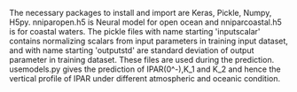 The necessary packages to install and import are Keras, Pickle, Numpy, H5py.
nniparopen.h5 is Neural model for open ocean and nniparcoastal.h5 is for coastal waters.
The pickle files with name starting 'inputscalar' contains normalizing scalars from input parameters in training input dataset, and with name starting 'outputstd' are standard deviation of output parameter in training dataset. These files are used during the prediction.
usemodels.py gives the prediction of IPAR(0^-),K_1 and K_2 and hence the vertical profile of IPAR under different atmospheric and oceanic condition.
